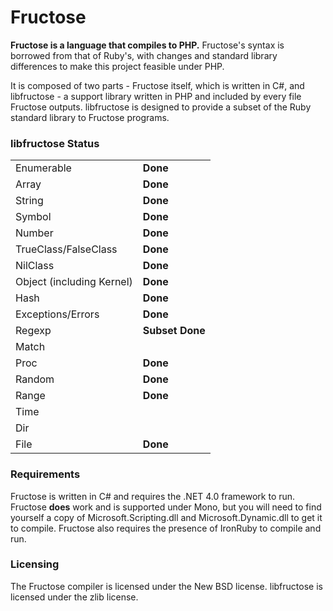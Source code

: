 # Fructose

**Fructose is a language that compiles to PHP.** Fructose's syntax is borrowed from that of Ruby's, with changes and standard library differences to make this project feasible under PHP.

It is composed of two parts - Fructose itself, which is written in C#, and libfructose - a support library written in PHP and included by every file Fructose outputs. libfructose is designed to provide a subset of the Ruby standard library to Fructose programs.

### libfructose Status

<table>
<tr><td>Enumerable</td><td><b>Done</b></td></tr>
<tr><td>Array</td><td><b>Done</b></td></tr>
<tr><td>String</td><td><b>Done</b></td></tr>
<tr><td>Symbol</td><td><b>Done</b></td></tr>
<tr><td>Number</td><td><b>Done</b></td></tr>
<tr><td>TrueClass/FalseClass</td><td><b>Done</b></td></tr>
<tr><td>NilClass</td><td><b>Done</b></td></tr>
<tr><td>Object (including Kernel)</td><td><b>Done</b></td></tr>
<tr><td>Hash</td><td><b>Done</b></td></tr>
<tr><td>Exceptions/Errors</td><td><b>Done</b></td></tr>
<tr><td>Regexp</td><td><b>Subset Done</b></td></tr>
<tr><td>Match</td><td></td></tr>
<tr><td>Proc</td><td><b>Done</b></td></tr>
<tr><td>Random</td><td><b>Done</b></td></tr>
<tr><td>Range</td><td><b>Done</b></td></tr>
<tr><td>Time</td><td></td></tr>
<tr><td>Dir</td><td></td></tr>
<tr><td>File</td><td><b>Done</b></td></tr>
</table>

### Requirements

Fructose is written in C# and requires the .NET 4.0 framework to run. Fructose **does** work and is supported under Mono, but you will need to find yourself a copy of Microsoft.Scripting.dll and Microsoft.Dynamic.dll to get it to compile. Fructose also requires the presence of IronRuby to compile and run.

### Licensing

The Fructose compiler is licensed under the New BSD license. libfructose is licensed under the zlib license.